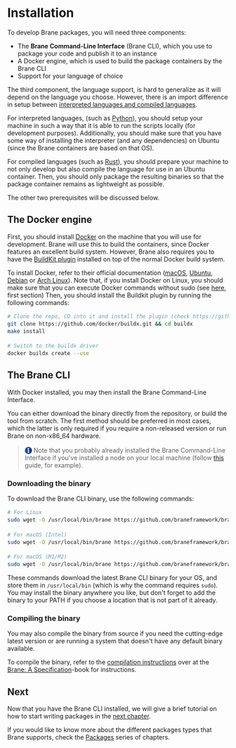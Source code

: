 # Installation
To develop Brane packages, you will need three components:
- The **Brane Command-Line Interface** (Brane CLI), which you use to package your code and publish it to an instance
- A Docker engine, which is used to build the package containers by the Brane CLI
- Support for your language of choice

The third component, the language support, is hard to generalize as it will depend on the language you choose. However, there is an import difference in setup between [interpreted languages and compiled languages](https://www.freecodecamp.org/news/compiled-versus-interpreted-languages/).

For interpreted languages, (such as [Python](https://www.python.org/)), you should setup your machine in such a way that it is able to run the scripts locally (for development purposes). Additionally, you should make sure that you have some way of installing the interpreter (and any dependencies) on Ubuntu (since the Brane containers are based on that OS).

For compiled languages (such as [Rust](https://www.rust-lang.org/)), you should prepare your machine to not only develop but also compile the language for use in an Ubuntu container. Then, you should only package the resulting binaries so that the package container remains as lightweight as possible.

The other two prerequisites will be discussed below.


## The Docker engine
First, you should install [Docker](https://docker.com) on the machine that you will use for development. Brane will use this to build the containers, since Docker features an excellent build system. However, Brane also requires you to have the [BuildKit plugin](https://docs.docker.com/buildx/working-with-buildx/) installed on top of the normal Docker build system.

To install Docker, refer to their official documentation ([macOS](https://docs.docker.com/desktop/mac/install/), [Ubuntu](https://docs.docker.com/engine/install/ubuntu/), [Debian](https://docs.docker.com/engine/install/debian/) or [Arch Linux](https://wiki.archlinux.org/title/docker)). Note that, if you install Docker on Linux, you should make sure that you can execute Docker commands without sudo (see [here](https://docs.docker.com/engine/install/linux-postinstall/), first section) Then, you should install the Buildkit plugin by running the following commands:
```bash
# Clone the repo, CD into it and install the plugin (check https://github.com/docker/buildx for alternative methods if that fails)
git clone https://github.com/docker/buildx.git && cd buildx
make install

# Switch to the buildx driver
docker buildx create --use
```


## The Brane CLI
With Docker installed, you may then install the Brane Command-Line Interface.

You can either download the binary directly from the repository, or build the tool from scratch. The first method should be preferred in most cases, which the latter is only required if you require a non-released version or run Brane on non-x86_64 hardware.

> <img src="../assets/img/info.png" alt="info" width="16" style="margin-top: 3px; margin-bottom: -3px"/> Note that you probably already installed the Brane Command-Line Interface if you've installed a node on your local machine (follow [this](TODO) guide, for example).


### Downloading the binary
To download the Brane CLI binary, use the following commands:
```bash
# For Linux
sudo wget -O /usr/local/bin/brane https://github.com/braneframework/brane/releases/latest/download/brane-linux-x86_64

# For macOS (Intel)
sudo wget -O /usr/local/bin/brane https://github.com/braneframework/brane/releases/latest/download/brane-darwin-x86_64

# For macOS (M1/M2)
sudo wget -O /usr/local/bin/brane https://github.com/braneframework/brane/releases/latest/download/brane-darwin-aarch64
```
These commands download the latest Brane CLI binary for your OS, and store them in `/usr/local/bin` (which is why the command requires `sudo`). You may install the binary anywhere you like, but don't forget to add the binary to your PATH if you choose a location that is not part of it already.


### Compiling the binary
You may also compile the binary from source if you need the cutting-edge latest version or are running a system that doesn't have any default binary available.

To compile the binary, refer to the [compilation instructions](/specification/development/compilation.html) over at the [Brane: A Specification](/specification)-book for instructions.


## Next
Now that you have the Brane CLI installed, we will give a brief tutorial on how to start writing packages in the [next chapter](./hello-world.md).

If you would like to know more about the different packages types that Brane supports, check the [Packages](../packages/introduction.md) series of chapters.
